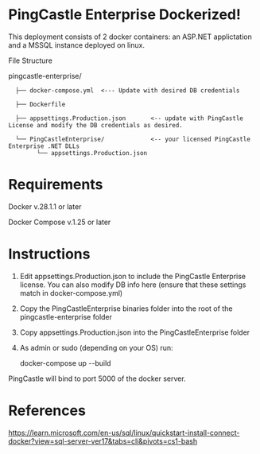 # PingCastle Enterprise Dockerized!
This deployment consists of 2 docker containers: an ASP.NET applictation and a MSSQL instance deployed on linux.

File Structure 

pingcastle-enterprise/

      ├── docker-compose.yml  <--- Update with desired DB credentials
      
      ├── Dockerfile
      
      ├── appsettings.Production.json       <-- update with PingCastle License and modify the DB credentials as desired.
      
      └── PingCastleEnterprise/             <-- your licensed PingCastle Enterprise .NET DLLs
            └── appsettings.Production.json

# Requirements
Docker v.28.1.1 or later

Docker Compose v.1.25 or later

# Instructions
1. Edit appsettings.Production.json to include the PingCastle Enterprise license. You can also modify DB info here (ensure that these settings match in docker-compose.yml)
2. Copy the PingCastleEnterprise binaries folder into the root of the pingcastle-enterprise folder
3. Copy appsettings.Production.json into the PingCastleEnterprise folder
4. As admin or sudo (depending on your OS) run: 

    docker-compose up --build

PingCastle will bind to port 5000 of the docker server.

# References
https://learn.microsoft.com/en-us/sql/linux/quickstart-install-connect-docker?view=sql-server-ver17&tabs=cli&pivots=cs1-bash

